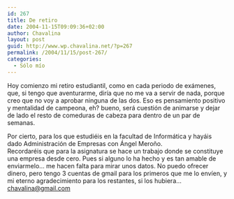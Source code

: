```yaml
---
id: 267
title: De retiro
date: 2004-11-15T09:09:36+02:00
author: Chavalina
layout: post
guid: http://www.wp.chavalina.net/?p=267
permalink: /2004/11/15/post-267/
categories:
  - Sólo mío
---
```

Hoy comienzo mi retiro estudiantil, como en cada periodo de ex&aacute;menes, que, si tengo que aventurarme, dir&iacute;a que no me va a servir de nada, porque creo que no voy a aprobar ninguna de las dos. Eso es pensamiento positivo y mentalidad de campeona, eh? bueno, ser&aacute; cuesti&oacute;n de animarse y dejar de lado el resto de comeduras de cabeza para dentro de un par de semanas.

Por cierto, para los que estudi&eacute;is en la facultad de Inform&aacute;tica y hay&aacute;is dado Administraci&oacute;n de Empresas con &Aacute;ngel Mero&ntilde;o.  
Recordar&eacute;is que para la asignatura se hace un trabajo donde se constituye una empresa desde cero. Pues si alguno lo ha hecho y es tan amable de enviarmelo&#8230; me hacen falta para mirar unos datos. No puedo ofrecer dinero, pero tengo 3 cuentas de gmail para los primeros que me lo env&iacute;en, y mi eterno agradecimiento para los restantes, si los hubiera&#8230;  
[chavalina@gmail.com](javascript:mailme(&prime;chavalina:gmail.com&prime;);)